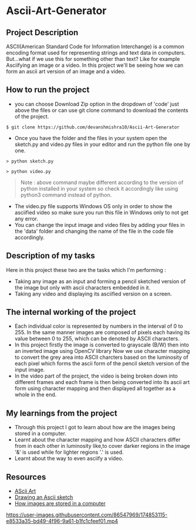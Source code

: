 # Ascii-Art-Generator
## Project Description
ASCII(American Standard Code for Information Interchange) is a common encoding format used for representing strings and text data in computers.
But…what if we use this for something other than text? Like for example Asciifying an image or a video. In this project we'll be seeing how we can form an ascii art version of an image and a video. 
## How to run the project
* you can choose Download Zip option in the dropdown of 'code' just above the files or can use git clone command to download the contents of the project.
```
$ git clone https://github.com/devanshmishra10/Ascii-Art-Generator
```
* Once you have the folder and the files in your system open the sketch.py and video.py files in your editor and run the python file one by one.
```
> python sketch.py
```
```
> python video.py
```
> Note : above command maybe different according to the version of python installed in your system so check it accordingly like using python3 command instead of python.
* The video.py file supports Windows OS only in order to show the asciified video so make sure you run this file in Windows only to not get any error. 
* You can change the input image and video files by adding your files in the 'data' folder and changing the name of the file in the code file accordingly.
## Description of my tasks
Here in this project these two are the tasks which I'm performing :
* Taking any image as an input and forming a pencil sketched version of the image but only with ascii characters embedded in it.
* Taking any video and displaying its asciified version on a screen.
## The internal working of the project
* Each individual color is represented by numbers in the interval of 0 to 255. In the same manner images are composed of pixels each having its value between 0 to 255, which can be denoted by ASCII characters.
* In this project firstly the image is converted to grayscale (B/W) then into an inverted image using OpenCV library
Now we use character mapping to convert the grey area into ASCII charcters based on the luminosity of each pixel which forms the ascii form of the pencil sketch version of the input image.
* In the video part of the project, the video is being broken down into different frames and each frame is then being converted into its ascii art form using character mapping and then displayed all together as a whole in the end.
## My learnings from the project
* Through this project I got to learn about how are the images being stored in a computer. 
* Learnt about the character mapping and how ASCII characters differ from in each other in luminosity like,to cover darker regions in the image '&' is used while for lighter regions '.' is used.
* Learnt about the way to even asciify a video.
## Resources
* [AScii Art](https://en.wikipedia.org/wiki/ASCII_art#Types_and_styles)
* [Drawing an Ascii sketch](https://blog.waffles.space/2017/03/01/ascii-sketch/#fnref:2)
* [How images are stored in a computer](https://alekya3.medium.com/how-images-are-stored-in-a-computer-f364d11b4e93)


https://user-images.githubusercontent.com/86547969/174853115-e8533a35-bd49-4f96-9a61-b1fc1cfeef01.mp4

